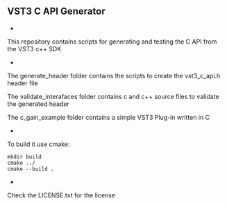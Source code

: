 ## VST3 C API Generator

-

This repository contains scripts for generating and testing the C API from the VST3 c++ SDK

-

The generate_header folder contains the scripts to create the vst3_c_api.h header file

The validate_interafaces folder contains c and c++ source files to validate the generated header

The c_gain_example folder contains a simple VST3 Plug-in written in C

-

To build it use cmake:

	mkdir build
	cmake ../
	cmake --build .

-

Check the LICENSE.txt for the license
